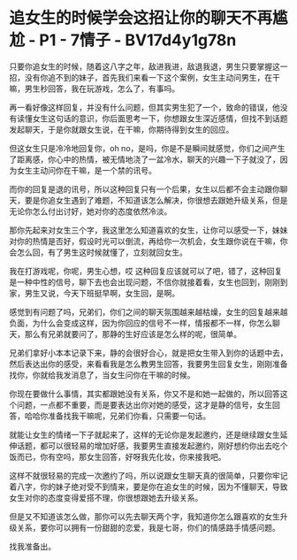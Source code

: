 # 追女生的时候学会这招让你的聊天不再尴尬 - P1 - 7情子 - BV17d4y1g78n

只要你追女生的时候，随着这八字之年，敌进我进，敌退我退，男生只要掌握这一招，没有你追不到的妹子，首先我们来看一下这个案例，女生主动问男生，在干嘛，男生秒回答，我在玩游戏，怎么了，有事吗。

再一看好像这样回复，并没有什么问题，但其实男生犯了一个，致命的错误，他没有读懂女生这句话的意识，你后面思考一下，你想跟女生深近感情，但找不到话题发起聊天，于是你就跟女生说，在干嘛，你期待得到女生的回应。

但这女生只是冷冷地回复你，oh no，是吗，你是不是瞬间就感觉，你们之间产生了距离感，你心中的热情，被无情地浇了一盆冷水，聊天的兴趣一下子就没了，因为女生主动问你在干嘛，是一个禁的讯号。

而你的回复是退的讯号，所以这种回复只有一个后果，女生以后都不会主动跟你聊天，要是你追女生遇到了难题，不知道该怎么解决，你很想去跟她升级关系，但是无论你怎么付出讨好，她对你的态度依然冷淡。

那你先起来对女生三个字，我这里怎么知道喜欢的女生，让你可以感受一下，妹妹对你的热情是否好，假设时光可以倒流，再给你一次机会，女生跟你说在干嘛，你会怎么回，有了男生这时候就懂了，立刻就回女生。

我在打游戏呢，你呢，男生心想，哎 这种回复应该就可以了吧，错了，这种回复是一种中性的信号，聊下去也会出现问题，不信你就接着看，女生也回到，刚刚到家，男生又说，今天下班挺早啊，女生回，是啊。

感觉到有问题了吗，兄弟们，你们之间的聊天氛围越来越枯燥，女生的回复越来越负面，为什么会变成这样，因为你回应的信号不一样，情报都不一样，你怎么聊天，那么有兄弟就要问了，那静的生好应该是怎么样的呢，很简单。

兄弟们拿好小本本记录下来，静的会很好合心，就是把女生带入到你的话题中去，然后表达出你的感受，来看看我是怎么教男生回答，我要男生回复女生，刚刚准备找你，你就给我发消息了，当女生问你在干嘛的时候。

你现在要做什么事情，其实都跟她没有关系，你又不是和她一起做的，所以回答这个问题，一点都不重要，而是要表达出你对她的感受，这才是静的信号，女生回答，哈哈你准备找我干嘛呢，兄弟们你看，只需要一句话。

就能让女生的情绪一下子就起来了，这样的无论你是发起邀约，还是继续跟女生延伸话题，都可以很轻易的增加好感，我要男生直接发起邀约，刚好想约你出去吃个饭而已，你有空吗，那女生回答，好呀我先化妆，你来接我吧。

这样不就很轻易的完成一次邀约了吗，所以说跟女生聊天真的很简单，只要你牢记着八字，你的妹子绝对受不到情来，要是你在追女生的时候，因为不懂聊天，导致女生对你的态度变得爱搭不理，你很想跟她去升级关系。

但是又不知道该怎么做，那你可以先去聊天两个字，我知道你怎么跟喜欢的女生升级关系，要你可以拥有一份甜甜的恋爱，我是七哥，你们的情感路手情感问题。

找我准备出。